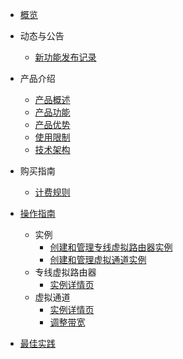 - [概览](/uplvr/README.md)

- 动态与公告
  - [新功能发布记录](/uplvr/newfunctions/newfunctions.md)
- 产品介绍
  * [产品概述](/uplvr/intro/description.md)
  * [产品功能](/uplvr/intro/function.md)
  * [产品优势](/uplvr/intro/advantages.md)
  * [使用限制](/uplvr/intro/limit.md)
  * [技术架构](/uplvr/intro/architecture.md)
- 购买指南
  - [计费规则](/uplvr/buy/charge.md)
- [操作指南](/uplvr/guide/guide.md)
  - 实例
    - [创建和管理专线虚拟路由器实例](/guide/virtualrouter.md)
    - [创建和管理虚拟通道实例](/guide/virtualchannel.md)
  - 专线虚拟路由器
    - [实例详情页](guide/virtualrouter_luyoutab.md)
  - 虚拟通道
    - [实例详情页](guide/virtualchannel_detail.md)
    - [调整带宽](guide/virtualchannel_change.md)
- [最佳实践](/uplvr/bestpractice/bestpractice.md)

